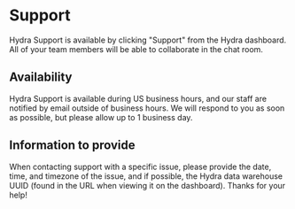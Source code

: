 # Support

Hydra Support is available by clicking "Support" from the Hydra dashboard. All of your team members will be able to collaborate in the chat room.

## Availability

Hydra Support is available during US business hours, and our staff are notified by email outside of business hours. We will respond to you as soon as possible, but please allow up to 1 business day.

## Information to provide

When contacting support with a specific issue, please provide the date, time, and timezone of the issue, and if possible, the Hydra data warehouse UUID (found in the URL when viewing it on the dashboard). Thanks for your help!
